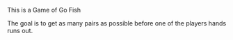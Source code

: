 This is a Game of Go Fish

The goal is to get as many pairs as possible before one of the players hands runs out. 
